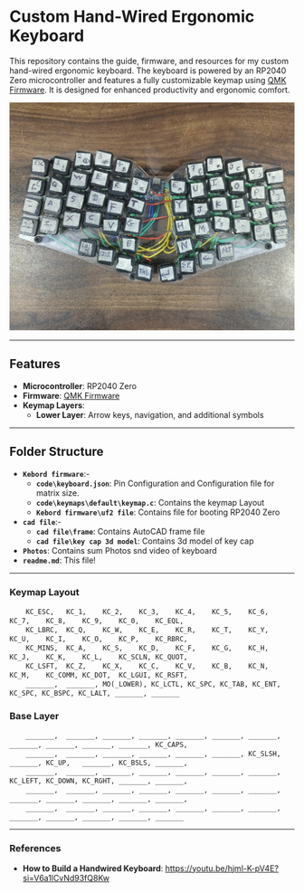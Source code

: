 # Custom Hand-Wired Ergonomic Keyboard

This repository contains the guide, firmware, and resources for my custom hand-wired ergonomic keyboard. The keyboard is powered by an RP2040 Zero microcontroller and features a fully customizable keymap using [QMK Firmware](https://qmk.fm). It is designed for enhanced productivity and ergonomic comfort.

![Keyboard Image](/Photos/full%20Keyboard%201.jpg)

---

## Features
- **Microcontroller**: RP2040 Zero
- **Firmware**: [QMK Firmware](https://qmk.fm)
- **Keymap Layers**:
  - **Lower Layer**: Arrow keys, navigation, and additional symbols

---

## Folder Structure
- **`Kebord firmware`**:-
    - **`code\keyboard.json`**:  Pin Configuration and Configuration file for matrix size.
    - **`code\keymaps\default\keymap.c`**: Contains the keymap Layout
    - **`Kebord firmware\uf2 file`**: Contains file for booting RP2040 Zero
- **`cad file`**:-
  - **`cad file\frame`**: Contains AutoCAD frame file
  - **`cad file\key cap 3d model`**: Contains 3d model of key cap 
- **`Photos`**: Contains sum Photos snd video of keyboard 
- **`readme.md`**: This file!

---

### Keymap Layout
        KC_ESC,   KC_1,    KC_2,    KC_3,    KC_4,    KC_5,    KC_6,    KC_7,    KC_8,    KC_9,    KC_0,    KC_EQL,   
        KC_LBRC,  KC_Q,    KC_W,    KC_E,    KC_R,    KC_T,    KC_Y,    KC_U,    KC_I,    KC_O,    KC_P,    KC_RBRC, 
        KC_MINS,  KC_A,    KC_S,    KC_D,    KC_F,    KC_G,    KC_H,    KC_J,    KC_K,    KC_L,    KC_SCLN, KC_QUOT, 
        KC_LSFT,  KC_Z,    KC_X,    KC_C,    KC_V,    KC_B,    KC_N,    KC_M,    KC_COMM, KC_DOT,  KC_LGUI, KC_RSFT, 
        _______,  _______, MO(_LOWER), KC_LCTL, KC_SPC, KC_TAB, KC_ENT, KC_SPC, KC_BSPC, KC_LALT, _______, _______
### Base Layer
        _______,  _______, _______, _______, _______, _______, _______, _______, _______, _______, _______, KC_CAPS, 
        _______,  _______, _______, _______, _______, _______, KC_SLSH, _______, KC_UP,   _______, KC_BSLS, _______,
        _______,  _______, _______, _______, _______, _______, _______, KC_LEFT, KC_DOWN, KC_RGHT, _______, _______,
        _______,  _______, _______, _______, _______, _______, _______, _______, _______, _______, _______, _______,
        _______,  _______, _______, _______, _______, _______, _______, _______, _______, _______, _______, _______

---

### References

  - **How to Build a Handwired Keyboard**: https://youtu.be/hjml-K-pV4E?si=V6a1lCvNd93fQ8Kw 
